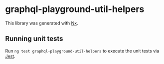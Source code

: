 # graphql-playground-util-helpers

This library was generated with [Nx](https://nx.dev).

## Running unit tests

Run `ng test graphql-playground-util-helpers` to execute the unit tests via [Jest](https://jestjs.io).
